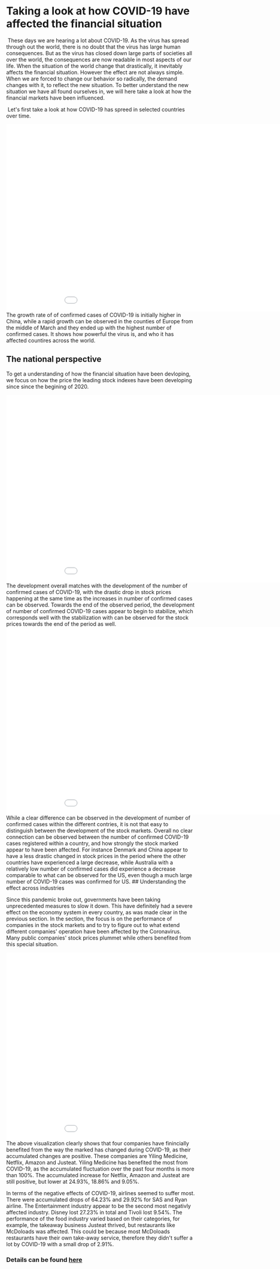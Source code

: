 

# Taking a look at how COVID-19 have affected the financial situation

​    These days we are hearing a lot about COVID-19. As the virus has spread through out the world, there is no doubt that the virus has large human consequences. But as the virus has closed down large parts of societies all over the world, the consequences are now readable in most aspects of our life. When the situation of the world change that drastically, it inevitably affects the financial situation. However the effect are not always simple. When we are forced to change our behavior so radically, the demand changes with it, to reflect the new situation. To better understand the new situation we have all found ourselves in, we will here take a look at how the financial markets have been influenced.

​    Let's first take a look at how COVID-19 has spreed in selected countries over time.

<iframe src="final project/virusWorldMap.html"
    sandbox="allow-same-origin allow-scripts"
    width="1000"
    height="500"
    scrolling="no"
    seamless="seamless"
    frameborder="0">
</iframe>
The growth rate of of confirmed cases of COVID-19 is initially higher in China, while a rapid growth can be observed in the counties of Europe from the middle of March and they ended up with the highest number of confirmed cases. It shows how powerful the virus is, and who it has affected countires across the world.

## The national perspective
To get a understanding of how the financial situation have been devloping, we focus on how the price the leading stock indexes have been developing since since the begining of 2020. 

<iframe src="final project/PricePercentageFromStart2020.html"
    sandbox="allow-same-origin allow-scripts"
    width="1000"
    height="500"
    scrolling="no"
    seamless="seamless"
    frameborder="0">
</iframe>
The development overall matches with the development of the number of confirmed cases of COVID-19, with the drastic drop in stock prices happening at the same time as the increases in number of confirmed cases can be observed. Towards the end of the observed period, the development of number of confirmed COVID-19 cases appear to begin to stabilize, which corresponds well with the stabilization with can be observed for the stock prices towards the end of the period as well.

<iframe src="final project/COVID19_Confirmed_Cases.html"
    sandbox="allow-same-origin allow-scripts"
    width="1000"
    height="500"
    scrolling="no"
    seamless="seamless"
    frameborder="0">
</iframe>
While a clear difference can be observed in the development of number of confirmed cases within the different contries, it is not that easy to distinguish between the development of the stock markets. Overall no clear connection can be observed between the number of confirmed COVID-19 cases registered within a country, and how strongly the stock marked appear to have been affected. For instance Denmark and China appear to have a less drastic changed in stock prices in the period where the other countries have experienced a large decrease, while Australia with a relatively low number of confirmed cases did experience a decrease comparable to what can be observed for the US, even though a much large number of COVID-19 cases was confirmed for US.
## Understanding the effect across industries

Since this pandemic broke out, governments have been taking unprecedented measures to slow it down. This have definitely had a severe effect on the economy system in every country, as was made clear in the previous section. In the section, the focus is on the performance of companies in the stock markets and to try to figure out to what extend different companies' operation have been affected by the Coronavirus. Many public companies' stock prices plummet while others benefited from this special situation.

<iframe src="final project/accumulatedChangeIndustry.html"
    sandbox="allow-same-origin allow-scripts"
    width="1000"
    height="500"
    scrolling="no"
    seamless="seamless"
    frameborder="0">
</iframe>
The above visualization clearly shows that four companies have finincially benefited from the way the marked has changed during COVID-19, as their accumulated changes are positive. These companies are Yiling Medicine, Netflix, Amazon and Justeat. Yiling Medicine has benefited the most from COVID-19, as the accumulated fluctuation over the past four months is more than 100%. The accumulated increase for Netflix, Amazon and Justeat are still positive, but lower at 24.93%, 18.86% and 9.05%.

In terms of the negative effects of COVID-19, airlines seemed to suffer most. There were accumulated drops of 64.23% and 29.92%  for SAS and Ryan airline. The Entertainment industry appear to be the second most negativly affected industry. Disney lost 27.23% in total and Tivoli lost 9.54%. The performance of the food industry varied based on their categories, for example, the takeaway business Justeat thrived, but restaurants like McDoloads was affected. This could be because most McDoloads restaurants have their own take-away service, therefore they didn't suffer a lot by COVID-19 with a small drop of 2.91%.

### Details can be found [here](https://nbviewer.jupyter.org/github/LongQin1/02806SocialDataVisualization.github.io/blob/master/final%20project/Explainer%20notebook.ipynb)
